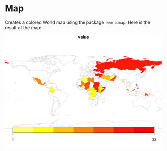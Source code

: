 # Map

Creates a colored World map using the package `rworldmap`. Here is the result of the map:

![High risk for kidnapping for Americans](map-travel-unsafe_files/figure-html/unnamed-chunk-3-1.png)